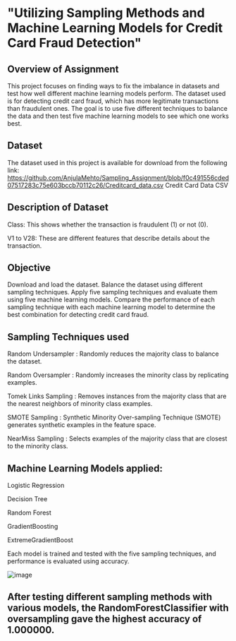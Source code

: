 # **"Utilizing Sampling Methods and Machine Learning Models for Credit Card Fraud Detection"** 

## Overview of Assignment

This project focuses on finding ways to fix the imbalance in datasets and test how well different machine learning models perform. The dataset used is for detecting credit card fraud, which has more legitimate transactions than fraudulent ones. The goal is to use five different techniques to balance the data and then test five machine learning models to see which one works best.

##  Dataset

The dataset used in this project is available for download from the following link:
https://github.com/AnjulaMehto/Sampling_Assignment/blob/f0c491556cded07517283c75e603bccb70112c26/Creditcard_data.csv 
Credit Card Data CSV

## Description of Dataset

Class: This shows whether the transaction is fraudulent (1) or not (0).

V1 to V28: These are different features that describe details about the transaction.

## Objective 

Download and load the dataset.
Balance the dataset using different sampling techniques.
Apply five sampling techniques and evaluate them using five machine learning models.
Compare the performance of each sampling technique with each machine learning model to determine the best combination for detecting credit card fraud.

## Sampling Techniques used

Random Undersampler : Randomly reduces the majority class to balance the dataset.

Random Oversampler : Randomly increases the minority class by replicating examples.

Tomek Links Sampling : Removes instances from the majority class that are the nearest neighbors of minority class examples.

SMOTE Sampling : Synthetic Minority Over-sampling Technique (SMOTE) generates synthetic examples in the feature space.

NearMiss Sampling : Selects examples of the majority class that are closest to the minority class.

## Machine Learning Models applied:

Logistic Regression 

Decision Tree 

Random Forest 

GradientBoosting

ExtremeGradientBoost

Each model is trained and tested with the five sampling techniques, and performance is evaluated using accuracy.

![image](https://github.com/user-attachments/assets/1d457cd9-db9e-446d-a8de-089cc58a582c)


## After testing different sampling methods with various models, the RandomForestClassifier with oversampling gave the highest accuracy of 1.000000.
